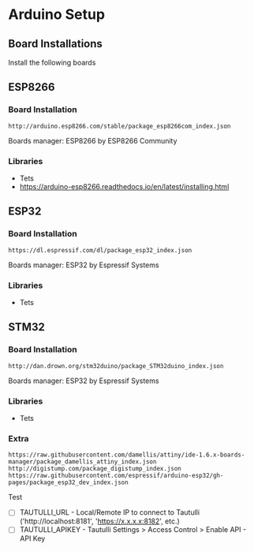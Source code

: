 # Arduino Setup
## Board Installations

Install the following boards

## ESP8266

### Board Installation
  ```
  http://arduino.esp8266.com/stable/package_esp8266com_index.json
  ```
  Boards manager: ESP8266 by ESP8266 Community
  
### Libraries
* Tets
* https://arduino-esp8266.readthedocs.io/en/latest/installing.html


## ESP32

### Board Installation
  ```
  https://dl.espressif.com/dl/package_esp32_index.json
  ```
   Boards manager: ESP32 by Espressif Systems
  
### Libraries
* Tets


## STM32

### Board Installation
  ```
  http://dan.drown.org/stm32duino/package_STM32duino_index.json
  ```
   Boards manager: ESP32 by Espressif Systems
  
### Libraries
* Tets



### Extra

  ```
  https://raw.githubusercontent.com/damellis/attiny/ide-1.6.x-boards-manager/package_damellis_attiny_index.json
  http://digistump.com/package_digistump_index.json
  https://raw.githubusercontent.com/espressif/arduino-esp32/gh-pages/package_esp32_dev_index.json
  ```
  
  
  
  
  <summary>Test</summary>

- [ ]  TAUTULLI_URL - Local/Remote IP to connect to Tautulli ('http://localhost:8181',  'https://x.x.x.x:8182', etc.)
- [ ]  TAUTULLI_APIKEY - Tautulli Settings > Access Control > Enable API - API Key
</details>
  
  
